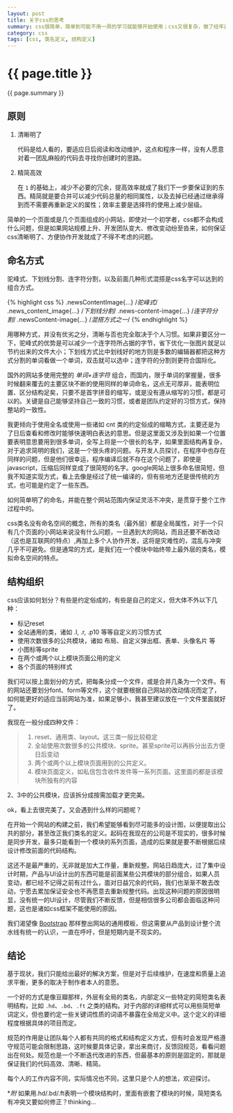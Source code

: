 ```yaml
---
layout: post
title: 关于css的思考
summary: css很简单，简单到可能不用一周的学习就能够开始使用；css又很复杂，做了经年还是发现很多问题没有遇到，很多新的思路可以去尝试⋯⋯在追求完美的路上，困顿、纠结与惊喜交织，明明感觉到豁然开朗就在前方，薄薄的那层迷雾始终无法看透。
category: css
tags: [css, 类名定义, 结构定义]
---
```


{{ page.title }}
================

{{ page.summary }}

原则
----

1. 清晰明了
	
	代码是给人看的，要适应日后阅读和改动维护，这点和程序一样，没有人愿意对着一团乱麻般的代码去寻找你创建时的思路。

2. 精简高效

	在 ```1``` 的基础上，减少不必要的冗余，提高效率就成了我们下一步要保证到的东西。精简就是要合并可以减少代码总量的相同属性，以及去掉已经通过继承得到而不需要再重新定义的属性；效率主要是选择符的使用上减少层级。


简单的一个页面或是几个页面组成的小网站，即使对一个初学者，css都不会构成什么问题，但是如果网站规模上升、开发团队变大、修改变动纷至沓来，如何保证css清晰明了、方便协作开发就成了不得不考虑的问题。

命名方式
--------

驼峰式、下划线分割、连字符分割，以及前面几种形式混搭是css名字可以达到的组合方式。

{% highlight css %}
.newsContentImage{...} /*驼峰式*/
.news_content_image{...} /*下划线分割*/
.news-content-image{...} /*连字符分割*/
.newsContent-image{...} /*混搭方式之一*/
{% endhighlight %}

用哪种方式，并没有优劣之分，清晰与否也完全取决于个人习惯。如果非要区分一下，驼峰式的优势是可以减少一个连字符所占据的字节，省下优化一张图片就足以节约出来的文件大小；下划线方式比中划线好的地方则是多数的编辑器都把这种方式分割的单词看做一个单词，双击就可以选中；连字符的分割则更符合国际化。

国外的网站多使用完整的 *单词+连字符* 组合，而国内，限于单词的掌握量，很多时候翻来覆去的主要区块不断的使用同样的单词命名，这点无可厚非，能表明位置、区分结构足矣，只要不是首字拼音的缩写，或是没有遵从缩写的习惯，都是可以的。关键是自己能够坚持自己一致的习惯，或者是团队约定好的习惯方式，保持整站的一致性。

我更倾向于使用全名或使用一些诸如 cnt 类的约定俗成的缩略方式，主要还是为了日后查看和修改时能够快速明白表达的意思。但是这里面又涉及到如果一个位置要表明意思要用到很多单词，全写上将是一个很长的名字，如果里面结构再复杂，对于追求简明的我们，这是一个很头疼的问题。与开发人员探讨，在程序中也存在同样的问题，但是他们很幸运，程序编译后就不存在这个问题了，即使是javascript，压缩后同样变成了很简短的名字。google网站上很多命名很简短，但我不知道实现方式，看上去像是经过了统一编译的，但有些地方还是很传统的方式，也可能是约定了一些东西。

如何简单明了的命名，并能在整个网站范围内保证灵活不冲突，是贯穿于整个工作过程中的。

css类名没有命名空间的概念，所有的类名（最外层）都是全局属性，对于一个只有几个页面的小网站来说没有什么问题，一旦遇到大的网站，而且还要不断改动（这也是互联网的特点）,再加上多个人协作开发，这将是灾难性的，混乱与冲突几乎不可避免。但是通常的方式，是我们在一个模块中始终带上最外层的类名，模拟命名空间的特点。


结构组织
--------

css应该如何划分？有些是约定俗成的，有些是自己的定义，但大体不外以下几种：

- 标记reset
- 全站通用的类，诸如 .l, .r, .p10 等等自定义的习惯方式
- 使用次数很多的公共模块，诸如 布局、自定义弹出框、表单、头像名片 等
- 小图标等sprite
- 在两个或两个以上模块页面公用的定义
- 各个页面的特别样式

我们可以按上面划分的方式，把每条分成一个文件，或是合并几条为一个文件。有的网站还要划分font、form等文件，这个就要根据自己网站的改动情况而定了，如何能更好的适应当前网站为准，如果足够小，我甚至建议放在一个文件里面就好了。

我现在一般分成四种文件：

>1. reset、通用类、layout。这三类一般比较稳定
>2. 全站使用次数很多的公共模块、sprite。甚至sprite可以再拆分出去方便日后变动
>3. 两个或两个以上模块页面用到的公共定义。
>4. 模块页面定义，如私信包含收件发件等一系列页面。这里面的都是该模块所独有的内容

2、3中的公共模块，应该拆分成按需加载才更完美。

ok，看上去很完美了。又会遇到什么样的问题呢？

在开始一个网站的构建之前，我们希望能够看到尽可能多的设计图，以便提取出公共的部分，甚至改正我们类名的定义。起码在我现在的公司是不现实的，很多时候是同步开发，最多只能看到一个模块的系列页面，造成的后果就是要不断根据后续设计修改前面的代码结构。

这还不是最严重的，无非就是加大工作量，重新规整。网站日趋庞大，过了集中设计时期，产品与UI设计出的东西可能是前面某些公共模块的部分组合，如果人员变动，都已经不记得之前有过什么，面对日益冗余的代码，我们也渐渐不敢去改动，宁愿去累加保证安全也不再愿意去重新规整代码。出现这种问题的原因很明显，没有统一的UI设计，尽管我们不断反馈，但是相信很多公司都会面临这种问题，这也是诸如css框架不能使用的原因。

我们渴望像 [Bootstrap](http://twitter.github.com/bootstrap/) 那样整出网站的通用模板，但这需要从产品到设计整个流水线有统一的认识，一直在呼吁，但是短期内是不现实的。


结论
----

基于现状，我们只能给出最好的解决方案，但是对于后续维护，在速度和质量上追求平衡，更多的取决于制作者本人的意愿。

一个好的方式是像豆瓣那样，外层有全局的类名，内部定义一些特定的简短类名表明结构，比如 `.hd`、`.bd`、`.ft` 之类的结构。对于内部的详细样式可以用些简短单词定义，但也要约定一些关键词性质的词语不暴露在全局定义中。这个定义的详细程度根据具体的项目而定。

规范的作用是让团队每个人都有共同的格式和结构定义方式，但有时会发现严格遵守规范可能会限制思路，这时候要具体记录，拿出来商讨，反馈回规范，看看问题出在何处。规范也是一个不断迭代改进的东西，但最基本的原则是固定的，那就是保证我们的代码高效、清晰、精简。

每个人的工作内容不同，实际情况也不同，这里只是个人的想法，欢迎探讨。


**附* 如果用.hd/.bd/.ft表明一个模块结构时，里面有嵌套了模块的时候，简短类名有冲突又要如何修正？thinking...


